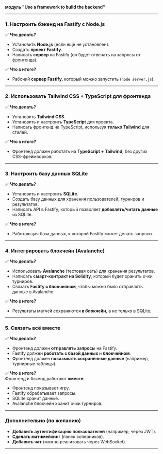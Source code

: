 **модуль "Use a framework to build the backend"**

---

### **1. Настроить бэкенд на Fastify с Node.js**
✅ **Что делать?**  
- Установить **Node.js** (если ещё не установлен).  
- Создать **проект Fastify**.  
- Написать **сервер** на Fastify (он будет отвечать на запросы от фронтенда).  

✅ **Что в итоге?**  
- Pабочий **сервер Fastify**, который можно запустить (`node server.js`).  

---

### **2. Использовать Tailwind CSS + TypeScript для фронтенда**
✅ **Что делать?**  
- Установить **Tailwind CSS**.  
- Установить и настроить **TypeScript** для проекта.  
- Написать фронтенд на TypeScript, используя **только Tailwind** для стилей.  

✅ **Что в итоге?**  
- Фронтенд должен работать на **TypeScript + Tailwind**, без других CSS-фреймворков.  

---

### **3. Настроить базу данных SQLite**
✅ **Что делать?**  
- Установить и настроить **SQLite**.  
- Создать базу данных для хранения пользователей, турниров и результатов.  
- Написать API в Fastify, который позволяет **добавлять/читать данные** из SQLite.  

✅ **Что в итоге?**  
- Работающая база данных, к которой Fastify может делать запросы.  

---

### **4. Интегрировать блокчейн (Avalanche)**
✅ **Что делать?**  
- Использовать **Avalanche** (тестовая сеть) для хранения результатов.  
- Написать **смарт-контракт на Solidity**, который будет хранить очки турниров.  
- Связать **Fastify с блокчейном**, чтобы можно было отправлять данные в Avalanche.  

✅ **Что в итоге?**  
- Результаты матчей сохраняются **в блокчейн**, а не только в SQLite.  

---

### **5. Связать всё вместе**  
✅ **Что делать?**  
- Фронтенд должен **отправлять запросы** на Fastify.  
- Fastify должен **работать с базой данных** и **блокчейном**.  
- Фронтенд должен **показывать сохранённые данные** (например, турнирные таблицы).  

✅ **Что в итоге?**  
Фронтенд и бэкенд работают **вместе**:  
- Фронтенд показывает игру.  
- Fastify обрабатывает запросы.  
- SQLite хранит данные.  
- Avalanche блокчейн хранит очки турниров.  

---

### **Дополнительно (по желанию)**  
- **Добавить аутентификацию пользователей** (например, через JWT).  
- **Сделать матчмейкинг** (поиск соперников).  
- **Добавить чат** (можно реализовать через WebSocket).  

---
